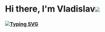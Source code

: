 # Hi there, I'm Vladislav![](https://github.com/blackcater/blackcater/raw/main/images/Hi.gif) 
### [![Typing SVG](https://readme-typing-svg.herokuapp.com?font=Fira+Code&weight=700&size=30&pause=1000&color=F75555&width=435&lines=I+am+a+developer+of+mobile+software+in+the+Swift+programming+language)](https://git.io/typing-svg)
